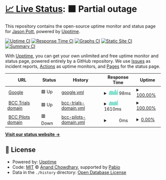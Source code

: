 # [📈 Live Status](https://jasonpott.github.io/rc_uptime): <!--live status--> **🟧 Partial outage**

This repository contains the open-source uptime monitor and status page for [Jason Pott](https://jasonpott.github.io/rc_uptime), powered by [Upptime](https://github.com/upptime/upptime).

[![Uptime CI](https://github.com/jasonpott/rc_uptime/workflows/Uptime%20CI/badge.svg)](https://github.com/jasonpott/rc_uptime/actions?query=workflow%3A%22Uptime+CI%22)
[![Response Time CI](https://github.com/jasonpott/rc_uptime/workflows/Response%20Time%20CI/badge.svg)](https://github.com/jasonpott/rc_uptime/actions?query=workflow%3A%22Response+Time+CI%22)
[![Graphs CI](https://github.com/jasonpott/rc_uptime/workflows/Graphs%20CI/badge.svg)](https://github.com/jasonpott/rc_uptime/actions?query=workflow%3A%22Graphs+CI%22)
[![Static Site CI](https://github.com/jasonpott/rc_uptime/workflows/Static%20Site%20CI/badge.svg)](https://github.com/jasonpott/rc_uptime/actions?query=workflow%3A%22Static+Site+CI%22)
[![Summary CI](https://github.com/jasonpott/rc_uptime/workflows/Summary%20CI/badge.svg)](https://github.com/jasonpott/rc_uptime/actions?query=workflow%3A%22Summary+CI%22)

With [Upptime](https://upptime.js.org), you can get your own unlimited and free uptime monitor and status page, powered entirely by a GitHub repository. We use [Issues](https://github.com/jasonpott/rc_uptime/issues) as incident reports, [Actions](https://github.com/jasonpott/rc_uptime/actions) as uptime monitors, and [Pages](https://jasonpott.github.io/rc_uptime) for the status page.

<!--start: status pages-->
<!-- This summary is generated by Upptime (https://github.com/upptime/upptime) -->
<!-- Do not edit this manually, your changes will be overwritten -->
<!-- prettier-ignore -->
| URL | Status | History | Response Time | Uptime |
| --- | ------ | ------- | ------------- | ------ |
| <img alt="" src="https://icons.duckduckgo.com/ip3/www.google.com.ico" height="13"> [Google](https://www.google.com) | 🟩 Up | [google.yml](https://github.com/jasonpott/rc_uptime/commits/HEAD/history/google.yml) | <details><summary><img alt="Response time graph" src="./graphs/google/response-time-week.png" height="20"> 98ms</summary><br><a href="https://jasonpott.github.io/rc_uptime/history/google"><img alt="Response time 111" src="https://img.shields.io/endpoint?url=https%3A%2F%2Fraw.githubusercontent.com%2Fjasonpott%2Frc_uptime%2FHEAD%2Fapi%2Fgoogle%2Fresponse-time.json"></a><br><a href="https://jasonpott.github.io/rc_uptime/history/google"><img alt="24-hour response time 118" src="https://img.shields.io/endpoint?url=https%3A%2F%2Fraw.githubusercontent.com%2Fjasonpott%2Frc_uptime%2FHEAD%2Fapi%2Fgoogle%2Fresponse-time-day.json"></a><br><a href="https://jasonpott.github.io/rc_uptime/history/google"><img alt="7-day response time 98" src="https://img.shields.io/endpoint?url=https%3A%2F%2Fraw.githubusercontent.com%2Fjasonpott%2Frc_uptime%2FHEAD%2Fapi%2Fgoogle%2Fresponse-time-week.json"></a><br><a href="https://jasonpott.github.io/rc_uptime/history/google"><img alt="30-day response time 100" src="https://img.shields.io/endpoint?url=https%3A%2F%2Fraw.githubusercontent.com%2Fjasonpott%2Frc_uptime%2FHEAD%2Fapi%2Fgoogle%2Fresponse-time-month.json"></a><br><a href="https://jasonpott.github.io/rc_uptime/history/google"><img alt="1-year response time 110" src="https://img.shields.io/endpoint?url=https%3A%2F%2Fraw.githubusercontent.com%2Fjasonpott%2Frc_uptime%2FHEAD%2Fapi%2Fgoogle%2Fresponse-time-year.json"></a></details> | <details><summary><a href="https://jasonpott.github.io/rc_uptime/history/google">100.00%</a></summary><a href="https://jasonpott.github.io/rc_uptime/history/google"><img alt="All-time uptime 100.00%" src="https://img.shields.io/endpoint?url=https%3A%2F%2Fraw.githubusercontent.com%2Fjasonpott%2Frc_uptime%2FHEAD%2Fapi%2Fgoogle%2Fuptime.json"></a><br><a href="https://jasonpott.github.io/rc_uptime/history/google"><img alt="24-hour uptime 100.00%" src="https://img.shields.io/endpoint?url=https%3A%2F%2Fraw.githubusercontent.com%2Fjasonpott%2Frc_uptime%2FHEAD%2Fapi%2Fgoogle%2Fuptime-day.json"></a><br><a href="https://jasonpott.github.io/rc_uptime/history/google"><img alt="7-day uptime 100.00%" src="https://img.shields.io/endpoint?url=https%3A%2F%2Fraw.githubusercontent.com%2Fjasonpott%2Frc_uptime%2FHEAD%2Fapi%2Fgoogle%2Fuptime-week.json"></a><br><a href="https://jasonpott.github.io/rc_uptime/history/google"><img alt="30-day uptime 100.00%" src="https://img.shields.io/endpoint?url=https%3A%2F%2Fraw.githubusercontent.com%2Fjasonpott%2Frc_uptime%2FHEAD%2Fapi%2Fgoogle%2Fuptime-month.json"></a><br><a href="https://jasonpott.github.io/rc_uptime/history/google"><img alt="1-year uptime 99.99%" src="https://img.shields.io/endpoint?url=https%3A%2F%2Fraw.githubusercontent.com%2Fjasonpott%2Frc_uptime%2FHEAD%2Fapi%2Fgoogle%2Fuptime-year.json"></a></details>
| <img alt="" src="https://icons.duckduckgo.com/ip3/trials.jrmo.qmul.ac.uk.ico" height="13"> [BCC Trials domain](https://trials.jrmo.qmul.ac.uk/) | 🟩 Up | [bcc-trials-domain.yml](https://github.com/jasonpott/rc_uptime/commits/HEAD/history/bcc-trials-domain.yml) | <details><summary><img alt="Response time graph" src="./graphs/bcc-trials-domain/response-time-week.png" height="20"> 1610ms</summary><br><a href="https://jasonpott.github.io/rc_uptime/history/bcc-trials-domain"><img alt="Response time 1322" src="https://img.shields.io/endpoint?url=https%3A%2F%2Fraw.githubusercontent.com%2Fjasonpott%2Frc_uptime%2FHEAD%2Fapi%2Fbcc-trials-domain%2Fresponse-time.json"></a><br><a href="https://jasonpott.github.io/rc_uptime/history/bcc-trials-domain"><img alt="24-hour response time 4465" src="https://img.shields.io/endpoint?url=https%3A%2F%2Fraw.githubusercontent.com%2Fjasonpott%2Frc_uptime%2FHEAD%2Fapi%2Fbcc-trials-domain%2Fresponse-time-day.json"></a><br><a href="https://jasonpott.github.io/rc_uptime/history/bcc-trials-domain"><img alt="7-day response time 1610" src="https://img.shields.io/endpoint?url=https%3A%2F%2Fraw.githubusercontent.com%2Fjasonpott%2Frc_uptime%2FHEAD%2Fapi%2Fbcc-trials-domain%2Fresponse-time-week.json"></a><br><a href="https://jasonpott.github.io/rc_uptime/history/bcc-trials-domain"><img alt="30-day response time 1629" src="https://img.shields.io/endpoint?url=https%3A%2F%2Fraw.githubusercontent.com%2Fjasonpott%2Frc_uptime%2FHEAD%2Fapi%2Fbcc-trials-domain%2Fresponse-time-month.json"></a><br><a href="https://jasonpott.github.io/rc_uptime/history/bcc-trials-domain"><img alt="1-year response time 1306" src="https://img.shields.io/endpoint?url=https%3A%2F%2Fraw.githubusercontent.com%2Fjasonpott%2Frc_uptime%2FHEAD%2Fapi%2Fbcc-trials-domain%2Fresponse-time-year.json"></a></details> | <details><summary><a href="https://jasonpott.github.io/rc_uptime/history/bcc-trials-domain">100.00%</a></summary><a href="https://jasonpott.github.io/rc_uptime/history/bcc-trials-domain"><img alt="All-time uptime 99.47%" src="https://img.shields.io/endpoint?url=https%3A%2F%2Fraw.githubusercontent.com%2Fjasonpott%2Frc_uptime%2FHEAD%2Fapi%2Fbcc-trials-domain%2Fuptime.json"></a><br><a href="https://jasonpott.github.io/rc_uptime/history/bcc-trials-domain"><img alt="24-hour uptime 100.00%" src="https://img.shields.io/endpoint?url=https%3A%2F%2Fraw.githubusercontent.com%2Fjasonpott%2Frc_uptime%2FHEAD%2Fapi%2Fbcc-trials-domain%2Fuptime-day.json"></a><br><a href="https://jasonpott.github.io/rc_uptime/history/bcc-trials-domain"><img alt="7-day uptime 100.00%" src="https://img.shields.io/endpoint?url=https%3A%2F%2Fraw.githubusercontent.com%2Fjasonpott%2Frc_uptime%2FHEAD%2Fapi%2Fbcc-trials-domain%2Fuptime-week.json"></a><br><a href="https://jasonpott.github.io/rc_uptime/history/bcc-trials-domain"><img alt="30-day uptime 100.00%" src="https://img.shields.io/endpoint?url=https%3A%2F%2Fraw.githubusercontent.com%2Fjasonpott%2Frc_uptime%2FHEAD%2Fapi%2Fbcc-trials-domain%2Fuptime-month.json"></a><br><a href="https://jasonpott.github.io/rc_uptime/history/bcc-trials-domain"><img alt="1-year uptime 99.98%" src="https://img.shields.io/endpoint?url=https%3A%2F%2Fraw.githubusercontent.com%2Fjasonpott%2Frc_uptime%2FHEAD%2Fapi%2Fbcc-trials-domain%2Fuptime-year.json"></a></details>
| <img alt="" src="https://icons.duckduckgo.com/ip3/pilots.jrmo.qmul.ac.uk.ico" height="13"> [BCC Pilots domain](https://pilots.jrmo.qmul.ac.uk/) | 🟥 Down | [bcc-pilots-domain.yml](https://github.com/jasonpott/rc_uptime/commits/HEAD/history/bcc-pilots-domain.yml) | <details><summary><img alt="Response time graph" src="./graphs/bcc-pilots-domain/response-time-week.png" height="20"> 0ms</summary><br><a href="https://jasonpott.github.io/rc_uptime/history/bcc-pilots-domain"><img alt="Response time 0" src="https://img.shields.io/endpoint?url=https%3A%2F%2Fraw.githubusercontent.com%2Fjasonpott%2Frc_uptime%2FHEAD%2Fapi%2Fbcc-pilots-domain%2Fresponse-time.json"></a><br><a href="https://jasonpott.github.io/rc_uptime/history/bcc-pilots-domain"><img alt="24-hour response time 0" src="https://img.shields.io/endpoint?url=https%3A%2F%2Fraw.githubusercontent.com%2Fjasonpott%2Frc_uptime%2FHEAD%2Fapi%2Fbcc-pilots-domain%2Fresponse-time-day.json"></a><br><a href="https://jasonpott.github.io/rc_uptime/history/bcc-pilots-domain"><img alt="7-day response time 0" src="https://img.shields.io/endpoint?url=https%3A%2F%2Fraw.githubusercontent.com%2Fjasonpott%2Frc_uptime%2FHEAD%2Fapi%2Fbcc-pilots-domain%2Fresponse-time-week.json"></a><br><a href="https://jasonpott.github.io/rc_uptime/history/bcc-pilots-domain"><img alt="30-day response time 0" src="https://img.shields.io/endpoint?url=https%3A%2F%2Fraw.githubusercontent.com%2Fjasonpott%2Frc_uptime%2FHEAD%2Fapi%2Fbcc-pilots-domain%2Fresponse-time-month.json"></a><br><a href="https://jasonpott.github.io/rc_uptime/history/bcc-pilots-domain"><img alt="1-year response time 0" src="https://img.shields.io/endpoint?url=https%3A%2F%2Fraw.githubusercontent.com%2Fjasonpott%2Frc_uptime%2FHEAD%2Fapi%2Fbcc-pilots-domain%2Fresponse-time-year.json"></a></details> | <details><summary><a href="https://jasonpott.github.io/rc_uptime/history/bcc-pilots-domain">0.00%</a></summary><a href="https://jasonpott.github.io/rc_uptime/history/bcc-pilots-domain"><img alt="All-time uptime 0.00%" src="https://img.shields.io/endpoint?url=https%3A%2F%2Fraw.githubusercontent.com%2Fjasonpott%2Frc_uptime%2FHEAD%2Fapi%2Fbcc-pilots-domain%2Fuptime.json"></a><br><a href="https://jasonpott.github.io/rc_uptime/history/bcc-pilots-domain"><img alt="24-hour uptime 0.00%" src="https://img.shields.io/endpoint?url=https%3A%2F%2Fraw.githubusercontent.com%2Fjasonpott%2Frc_uptime%2FHEAD%2Fapi%2Fbcc-pilots-domain%2Fuptime-day.json"></a><br><a href="https://jasonpott.github.io/rc_uptime/history/bcc-pilots-domain"><img alt="7-day uptime 0.00%" src="https://img.shields.io/endpoint?url=https%3A%2F%2Fraw.githubusercontent.com%2Fjasonpott%2Frc_uptime%2FHEAD%2Fapi%2Fbcc-pilots-domain%2Fuptime-week.json"></a><br><a href="https://jasonpott.github.io/rc_uptime/history/bcc-pilots-domain"><img alt="30-day uptime 0.00%" src="https://img.shields.io/endpoint?url=https%3A%2F%2Fraw.githubusercontent.com%2Fjasonpott%2Frc_uptime%2FHEAD%2Fapi%2Fbcc-pilots-domain%2Fuptime-month.json"></a><br><a href="https://jasonpott.github.io/rc_uptime/history/bcc-pilots-domain"><img alt="1-year uptime 0.00%" src="https://img.shields.io/endpoint?url=https%3A%2F%2Fraw.githubusercontent.com%2Fjasonpott%2Frc_uptime%2FHEAD%2Fapi%2Fbcc-pilots-domain%2Fuptime-year.json"></a></details>

<!--end: status pages-->

[**Visit our status website →**](https://jasonpott.github.io/rc_uptime)

## 📄 License

- Powered by: [Upptime](https://github.com/upptime/upptime)
- Code: [MIT](./LICENSE) © [Anand Chowdhary](https://anandchowdhary.com), supported by [Pabio](https://pabio.com)
- Data in the `./history` directory: [Open Database License](https://opendatacommons.org/licenses/odbl/1-0/)
